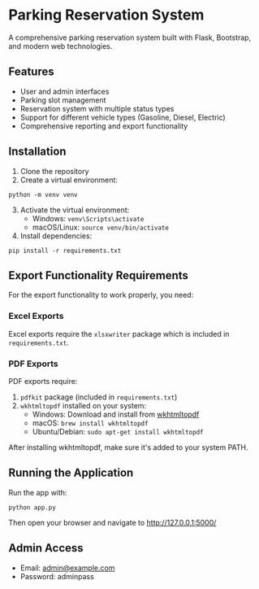 # Parking Reservation System

A comprehensive parking reservation system built with Flask, Bootstrap, and modern web technologies.

## Features
- User and admin interfaces
- Parking slot management
- Reservation system with multiple status types
- Support for different vehicle types (Gasoline, Diesel, Electric)
- Comprehensive reporting and export functionality

## Installation

1. Clone the repository
2. Create a virtual environment:
```
python -m venv venv
```
3. Activate the virtual environment:
   - Windows: `venv\Scripts\activate`
   - macOS/Linux: `source venv/bin/activate`
4. Install dependencies:
```
pip install -r requirements.txt
```

## Export Functionality Requirements

For the export functionality to work properly, you need:

### Excel Exports
Excel exports require the `xlsxwriter` package which is included in `requirements.txt`.

### PDF Exports
PDF exports require:

1. `pdfkit` package (included in `requirements.txt`)
2. `wkhtmltopdf` installed on your system:
   - Windows: Download and install from [wkhtmltopdf](https://wkhtmltopdf.org/downloads.html)
   - macOS: `brew install wkhtmltopdf`
   - Ubuntu/Debian: `sudo apt-get install wkhtmltopdf`

After installing wkhtmltopdf, make sure it's added to your system PATH.

## Running the Application

Run the app with:
```
python app.py
```

Then open your browser and navigate to http://127.0.0.1:5000/

## Admin Access
- Email: admin@example.com
- Password: adminpass
